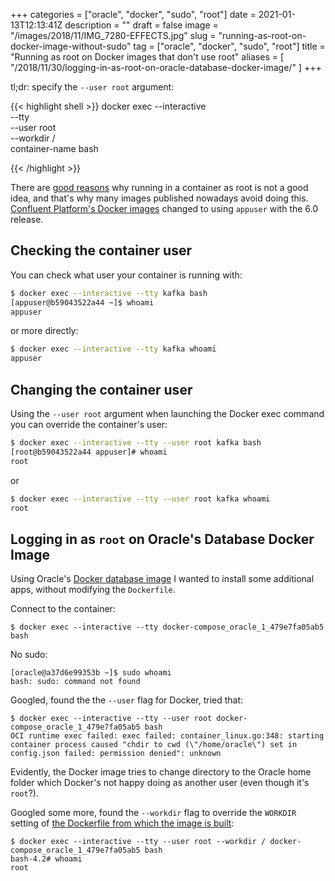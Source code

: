 +++
categories = ["oracle", "docker", "sudo", "root"]
date = 2021-01-13T12:13:41Z
description = ""
draft = false
image = "/images/2018/11/IMG_7280-EFFECTS.jpg"
slug = "running-as-root-on-docker-image-without-sudo"
tag = ["oracle", "docker", "sudo", "root"]
title = "Running as root on Docker images that don't use root"
aliases = [
    "/2018/11/30/logging-in-as-root-on-oracle-database-docker-image/"
]
+++


tl;dr: specify the `--user root` argument: 

{{< highlight shell >}}
docker exec --interactive \
            --tty \
            --user root \
            --workdir / \
            container-name bash

{{< /highlight >}}

<!--more-->

There are [good reasons](https://engineering.bitnami.com/articles/why-non-root-containers-are-important-for-security.html) why running in a container as root is not a good idea, and that's why many images published nowadays avoid doing this. [Confluent Platform's Docker images](https://hub.docker.com/r/confluentinc/) changed to using `appuser` with the 6.0 release. 

## Checking the container user

You can check what user your container is running with: 

```bash
$ docker exec --interactive --tty kafka bash
[appuser@b59043522a44 ~]$ whoami
appuser
```

or more directly: 

```bash
$ docker exec --interactive --tty kafka whoami
appuser
```

## Changing the container user 

Using the `--user root` argument when launching the Docker exec command you can override the container's user: 

```bash
$ docker exec --interactive --tty --user root kafka bash
[root@b59043522a44 appuser]# whoami
root
```

or

```bash
$ docker exec --interactive --tty --user root kafka whoami
root
```

## Logging in as `root` on Oracle's Database Docker Image

Using Oracle's [Docker database image](https://github.com/oracle/docker-images/blob/master/OracleDatabase/SingleInstance/README.md) I wanted to install some additional apps, without modifying the `Dockerfile`. 

Connect to the container: 

```
$ docker exec --interactive --tty docker-compose_oracle_1_479e7fa05ab5 bash
```

No sudo: 

```
[oracle@a37d6e99353b ~]$ sudo whoami
bash: sudo: command not found
```

Googled, found the the `--user` flag for Docker, tried that: 

```
$ docker exec --interactive --tty --user root docker-compose_oracle_1_479e7fa05ab5 bash
OCI runtime exec failed: exec failed: container_linux.go:348: starting container process caused "chdir to cwd (\"/home/oracle\") set in config.json failed: permission denied": unknown
```

Evidently, the Docker image tries to change directory to the Oracle home folder which Docker's not happy doing as another user (even though it's `root`?). 

Googled some more, found the `--workdir` flag to override the `WORKDIR` setting of [the Dockerfile from which the image is built](https://github.com/oracle/docker-images/blob/master/OracleDatabase/SingleInstance/dockerfiles/12.2.0.1/Dockerfile#L105): 

```
$ docker exec --interactive --tty --user root --workdir / docker-compose_oracle_1_479e7fa05ab5 bash
bash-4.2# whoami
root
```
